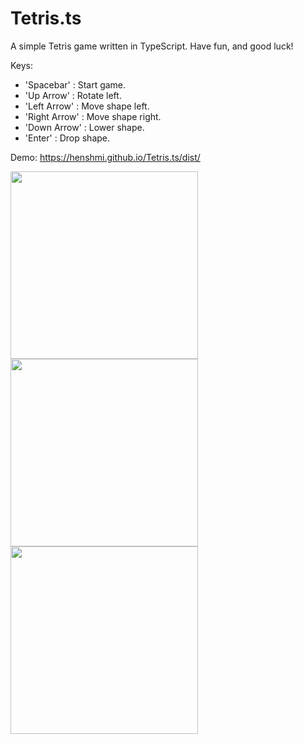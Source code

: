 # Tetris.ts

A simple Tetris game written in TypeScript.
Have fun, and good luck!

Keys:
* 'Spacebar' : Start game.
* 'Up Arrow' : Rotate left.
* 'Left Arrow' : Move shape left.
* 'Right Arrow' : Move shape right.
* 'Down Arrow' : Lower shape.
* 'Enter' : Drop shape.

Demo:
https://henshmi.github.io/Tetris.ts/dist/

<img width="300" src="https://i.ibb.co/hm91jYX/Screen-Shot-2019-02-02-at-12-48-04.png">
<img width="300" src="https://i.ibb.co/DVLbXJw/Screen-Shot-2019-02-02-at-12-50-24.png">
<img width="300" src="https://i.ibb.co/Ks01fdj/Screen-Shot-2019-02-02-at-12-51-12.png">
